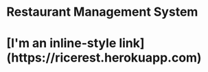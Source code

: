 # Restaurant Management System

<h1>[I'm an inline-style link](https://ricerest.herokuapp.com)</h1>
